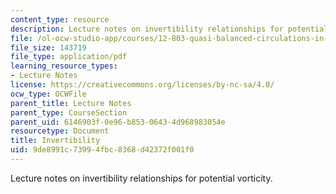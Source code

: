 ```yaml
---
content_type: resource
description: Lecture notes on invertibility relationships for potential vorticity.
file: /ol-ocw-studio-app/courses/12-803-quasi-balanced-circulations-in-oceans-and-atmospheres-fall-2009/9de8991c73994fbc8368d42372f001f0_MIT12_803F09_lec06.pdf
file_size: 143719
file_type: application/pdf
learning_resource_types:
- Lecture Notes
license: https://creativecommons.org/licenses/by-nc-sa/4.0/
ocw_type: OCWFile
parent_title: Lecture Notes
parent_type: CourseSection
parent_uid: 6146903f-0e96-b853-0643-4d968983054e
resourcetype: Document
title: Invertibility
uid: 9de8991c-7399-4fbc-8368-d42372f001f0
---
```

Lecture notes on invertibility relationships for potential vorticity.